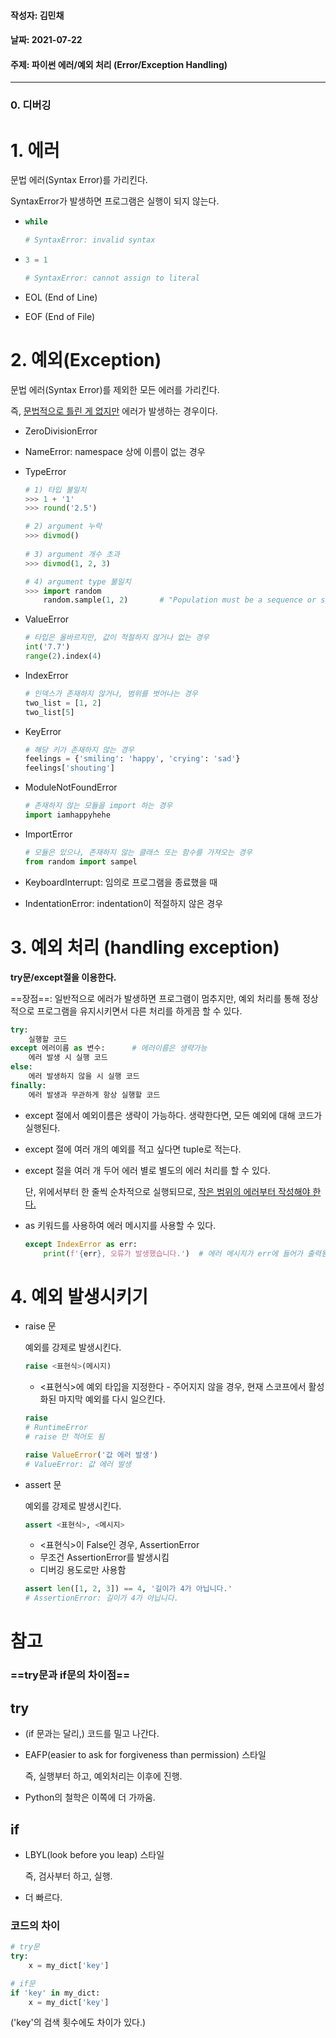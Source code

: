 #### 작성자: 김민채

#### 날짜: 2021-07-22

#### 주제: 파이썬 에러/예외 처리 (Error/Exception Handling)

---

### 0. 디버깅

# 1. 에러

문법 에러(Syntax Error)를 가리킨다.

SyntaxError가 발생하면 프로그램은 실행이 되지 않는다.

- ```python
  while
  
  # SyntaxError: invalid syntax
  ```

- ```python
  3 = 1
  
  # SyntaxError: cannot assign to literal
  ```

- EOL (End of Line)

- EOF (End of File)

# 2. 예외(Exception)

문법 에러(Syntax Error)를 제외한 모든 에러를 가리킨다. 

즉, <u>문법적으로 틀린 게 없지만</u> 에러가 발생하는 경우이다.

- ZeroDivisionError

- NameError: namespace 상에 이름이 없는 경우

- TypeError

  ```python
  # 1) 타입 불일치
  >>> 1 + '1'
  >>> round('2.5')
  
  # 2) argument 누락
  >>> divmod()
      
  # 3) argument 개수 초과
  >>> divmod(1, 2, 3)
  
  # 4) argument type 불일치
  >>> import random
      random.sample(1, 2)		# "Population must be a sequence or set."
  ```

- ValueError

  ```python
  # 타입은 올바르지만, 값이 적절하지 않거나 없는 경우
  int('7.7')
  range(2).index(4)
  ```

- IndexError

  ```python
  # 인덱스가 존재하지 않거나, 범위를 벗어나는 경우
  two_list = [1, 2]
  two_list[5]
  ```

- KeyError

  ```python
  # 해당 키가 존재하지 않는 경우
  feelings = {'smiling': 'happy', 'crying': 'sad'}
  feelings['shouting']
  ```

- ModuleNotFoundError

  ```python
  # 존재하지 않는 모듈을 import 하는 경우
  import iamhappyhehe
  ```

- ImportError

  ```python
  # 모듈은 있으나, 존재하지 않는 클래스 또는 함수를 가져오는 경우
  from random import sampel
  ```

- KeyboardInterrupt: 임의로 프로그램을 종료했을 때

- IndentationError: indentation이 적절하지 않은 경우

# 3. 예외 처리 (handling exception)

**try문/except절을 이용한다.**

==장점==: 일반적으로 에러가 발생하면 프로그램이 멈추지만, 예외 처리를 통해 정상적으로 프로그램을 유지시키면서 다른 처리를 하게끔 할 수 있다.

```python
try:
    실행할 코드
except 에러이름 as 변수:		# 에러이름은 생략가능
    에러 발생 시 실행 코드
else:
    에러 발생하지 않을 시 실행 코드
finally:
    에러 발생과 무관하게 항상 실행할 코드
```

- except 절에서 예외이름은 생략이 가능하다. 생략한다면, 모든 예외에 대해 코드가 실행된다.

- except 절에 여러 개의 예외를 적고 싶다면 tuple로 적는다.

- except 절을 여러 개 두어 에러 별로 별도의 에러 처리를 할 수 있다.

  단, 위에서부터 한 줄씩 순차적으로 실행되므로, <u>작은 범위의 에러부터 작성해야 한다.</u>

- as 키워드를 사용하여 에러 메시지를 사용할 수 있다.

  ```python
  except IndexError as err:
      print(f'{err}, 오류가 발생했습니다.')	# 에러 메시지가 err에 들어가 출력됨
  ```

# 4. 예외 발생시키기

* raise 문

  예외를 강제로 발생시킨다.

  ```python
  raise <표현식>(메시지)
  ```

  - <표현식>에 예외 타입을 지정한다 - 주어지지 않을 경우, 현재 스코프에서 활성화된 마지막 예외를 다시 일으킨다.

  ```python
  raise
  # RuntimeError
  # raise 만 적어도 됨
  
  raise ValueError('값 에러 발생')
  # ValueError: 값 에러 발생
  ```

  

* assert 문

  예외를 강제로 발생시킨다.

  ```python
  assert <표현식>, <메시지>
  ```

  - <표현식>이 False인 경우, AssertionError
  - 무조건 AssertionError를 발생시킴
  - 디버깅 용도로만 사용함

  ```python
  assert len([1, 2, 3]) == 4, '길이가 4가 아닙니다.'
  # AssertionError: 길이가 4가 아닙니다.
  ```

# 참고

### ==try문과 if문의 차이점==

## try

- (if 문과는 달리,) 코드를 밀고 나간다.

- EAFP(easier to ask for forgiveness than permission) 스타일

  즉, 실행부터 하고, 예외처리는 이후에 진행.

- Python의 철학은 이쪽에 더 가까움.

## if

- LBYL(look before you leap) 스타일

  즉, 검사부터 하고, 실행.
  
- 더 빠르다.

### 코드의 차이

```python
# try문
try:
    x = my_dict['key']

# if문
if 'key' in my_dict:
    x = my_dict['key']
```

('key'의 검색 횟수에도 차이가 있다.)
